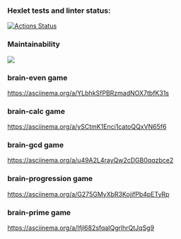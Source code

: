 ### Hexlet tests and linter status:
[![Actions Status](https://github.com/magayoleg/frontend-project-lvl1/workflows/hexlet-check/badge.svg)](https://github.com/magayoleg/frontend-project-lvl1/actions)

### Maintainability 
<a href="https://codeclimate.com/github/codeclimate/codeclimate/maintainability"><img src="https://api.codeclimate.com/v1/badges/a99a88d28ad37a79dbf6/maintainability" /></a>

### brain-even game
https://asciinema.org/a/YLbhkSfPBRzmadNOX7tbfK31s

### brain-calc game
https://asciinema.org/a/ySCtmK1Enci1catoQQxVN65f6

### brain-gcd game
https://asciinema.org/a/u49A2L4rayQw2cDGB0qqzbce2

### brain-progression game
https://asciinema.org/a/G275GMyXbR3KojjfPb4pETyRp

### brain-prime game
https://asciinema.org/a/Ifjl682sfqaIQgrlhrQtJqSg9